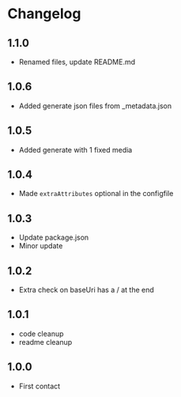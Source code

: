 # Changelog

## 1.1.0
- Renamed files, update README.md

## 1.0.6
- Added generate json files from _metadata.json

## 1.0.5
- Added generate with 1 fixed media

## 1.0.4
- Made `extraAttributes` optional in the configfile

## 1.0.3
- Update package.json
- Minor update

## 1.0.2
- Extra check on baseUri has a / at the end

## 1.0.1
- code cleanup
- readme cleanup

## 1.0.0

- First contact